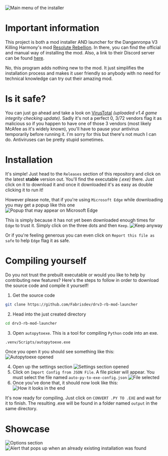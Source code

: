 ![Main menu of the installer](https://i.imgur.com/ACjfFlC.png)
# Important information
This project is both a mod installer AND launcher for the Danganronpa V3 Killing Harmony's mod [Resolute Rebellion](https://gamebanana.com/mods/554968). In there, you can find the official and manual way of installing the mod. Also, a link to their Discord server can be found [here](https://discord.gg/CjV2GtRrP7).

No, this program adds nothing new to the mod. It just simplifies the installation process and makes it user friendly so anybody with no need for technical knowledge can try out their amazing mod. 
# Is it safe?
You can just go ahead and take a look on [VirusTotal](https://www.virustotal.com/gui/file/8a81554c6fda00e2702cd86570add6a42ac78693df73a1e3cc2a62fed52dc264) *(uploaded v1.4 game integrity checking update)*. Sadly it's not a perfect 0, 3/72 vendors flag it as malicious so if you happen to have one of those 3 vendors (most likely McAfee as it's widely known), you'll have to pause your antivirus temporarily before running it. I'm sorry for this but there's not much I can do. Antiviruses can be pretty stupid sometimes.
# Installation
It's simple! Just head to the `Releases` section of this repository and click on the latest **stable** version out. You'll find the executable *(.exe)* there. Just click on it to download it and once it downloaded it's as easy as double clicking it to run it!

However please note, that if you're using `Microsoft Edge` while downloading you may get a popup like this one
![Popup that may appear on Microsoft Edge](https://i.imgur.com/x8V2emS.png)

This is simply because it has not yet been downloaded enough times for `Edge` to trust it. Simply click on the three dots and then `Keep`.
![Keep anyway](https://i.imgur.com/77aijA7.png)

Or if you're feeling generous you can even click on `Report this file as safe` to help `Edge` flag it as safe.
# Compiling yourself
Do you not trust the prebuilt executable or would you like to help by contributing new features? Here's the steps to follow in order to download the source code and compile it yourself!
1. Get the source code
```sh
git clone https://github.com/Fabrisdev/drv3-rb-mod-launcher
```
2. Head into the just created directory
```sh
cd drv3-rb-mod-launcher
```
3. Open `autopytoexe`. This is a tool for compiling `Python` code into an exe.
```sh
.venv/Scripts/autopytoexe.exe
```
Once you open it you should see something like this:
![Autopytoexe opened](https://i.imgur.com/wVM6ISd.png)

4. Open up the settings section
![Settings section opened](https://i.imgur.com/ekZ1eTx.png)
5. Click on  `Import Config from JSON File`. A file picker will appear. You must select the file named `auto-py-to-exe-config.json`
![File selected](https://i.imgur.com/xj3K2um.png)
6. Once you've done that, it should now look like this:
![How it looks in the end](https://i.imgur.com/EcUpHpJ.png)

It's now ready for compiling. Just click on `CONVERT .PY TO .EXE` and wait for it to finish. The resulting .exe will be found in a folder named `output` in the same directory.
# Showcase
![Options section](https://i.imgur.com/3znHvgR.png)
![Alert that pops up when an already existing installation was found](https://i.imgur.com/sEl8SuL.png)

